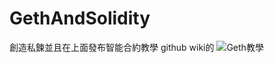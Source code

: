 # GethAndSolidity
創造私鍊並且在上面發布智能合約教學
github wiki的 ![Geth教學](https://github.com/twilighthook/GethAndSolidity/wiki/Geth%E6%95%99%E5%AD%B8)
